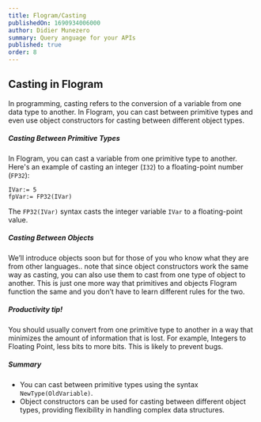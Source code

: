 ```yaml
---
title: Flogram/Casting
publishedOn: 1690934006000
author: Didier Munezero
summary: Query anguage for your APIs
published: true
order: 8
---
```


## Casting in Flogram

In programming, casting refers to the conversion of a variable from one data type to another. In Flogram, you can cast between primitive types and even use object constructors for casting between different object types.

##### Casting Between Primitive Types

In Flogram, you can cast a variable from one primitive type to another. Here's an example of casting an integer (`I32`) to a floating-point number (`FP32`):

```
IVar:= 5
fpVar:= FP32(IVar)
```

The `FP32(IVar)` syntax casts the integer variable `IVar` to a floating-point value.

##### Casting Between Objects

We’ll introduce objects soon but for those of you who know what they are from other languages.. note that since object constructors work the same way as casting, you can also use them to cast from one type of object to another. This is just one more way that primitives and objects Flogram function the same and you don’t have to learn different rules for the two.

##### Productivity tip!

You should usually convert from one primitive type to another in a way that minimizes the amount of information that is lost. For example, Integers to Floating Point, less bits to more bits. This is likely to prevent bugs.

##### Summary

- You can cast between primitive types using the syntax `NewType(OldVariable)`.
- Object constructors can be used for casting between different object types, providing flexibility in handling complex data structures.
